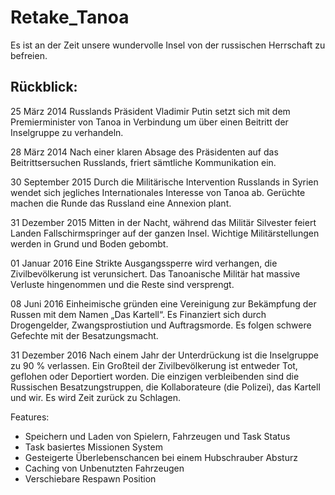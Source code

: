 # Retake_Tanoa

Es ist an der Zeit unsere wundervolle Insel von der russischen Herrschaft zu befreien. 

## Rückblick:

25 März 2014 
Russlands Präsident Vladimir Putin setzt sich mit dem Premierminister von Tanoa in Verbindung um über einen Beitritt der Inselgruppe zu verhandeln.

28 März 2014 
Nach einer klaren Absage des Präsidenten auf das Beitrittsersuchen Russlands, friert sämtliche Kommunikation ein. 

30 September 2015
Durch die Militärische Intervention Russlands in Syrien wendet sich jegliches Internationales Interesse von Tanoa ab. Gerüchte machen die Runde das Russland eine Annexion plant.

31 Dezember 2015
Mitten in der Nacht, während das Militär Silvester feiert Landen Fallschirmspringer auf der ganzen Insel. Wichtige Militärstellungen werden in Grund und Boden gebombt.

01 Januar 2016
Eine Strikte Ausgangssperre wird verhangen, die Zivilbevölkerung ist verunsichert. Das Tanoanische Militär hat massive Verluste hingenommen und die Reste sind versprengt.

08 Juni 2016
Einheimische gründen eine Vereinigung zur Bekämpfung der Russen mit dem Namen „Das Kartell“. Es Finanziert sich durch Drogengelder, Zwangsprostiution und Auftragsmorde. Es folgen schwere Gefechte mit der Besatzungsmacht.

31 Dezember 2016
Nach einem Jahr der Unterdrückung ist die Inselgruppe zu 90 % verlassen. Ein Großteil der Zivilbevölkerung ist entweder Tot, geflohen oder Deportiert worden. Die einzigen verbleibenden sind die Russischen Besatzungstruppen, die Kollaborateure (die Polizei), das Kartell und wir. Es wird Zeit zurück zu Schlagen.

Features:

- Speichern und Laden von Spielern, Fahrzeugen und Task Status
- Task basiertes Missionen System
- Gesteigerte Überlebenschancen bei einem Hubschrauber Absturz
- Caching von Unbenutzten Fahrzeugen
- Verschiebare Respawn Position



